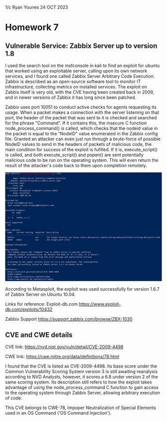 1/c Ryan Younes
24 OCT 2023

# Homework 7

## Vulnerable Service: Zabbix Server up to version 1.8

I used the search tool on the msfconsole in kali to find an exploit for ubuntu that worked using an exploitable server, calling upon its own network services, and I found one called Zabbix Server Arbitrary Code Execution. Zabbix is described as an open-source software tool to monitor IT infrastructure, collecting metrics on installed services. The exploit on Zabbix itself is very old, with the CVE having been created back in 2009, and in newer versions of Zabbix it has long since been patched. 

Zabbix uses port 10051 to conduct active checks for agents requesting its usage. When a packet makes a connection with the server listening on that port, the header of the packet that was sent to it is checked and searched for the phrase "Command". If it contains this, the insecure C function node_process_command() is called, which checks that the nodeid value in the packet is equal to the "NodeID" value enumerated in the Zabbix config file. Granted an attacker can even just run through a brute-force of possible NodeID values to send in the headers of packets of malicious code, the main condition for success of the exploit is fufilled. If it is, execute_script() is called, and both execute_script() and popen() are sent potentially malicious code to be run on the operating system. This will even return the result of the attacker's code back to them upon completion remotely.   

![Console exploit details. Pretty straightforward to use with the metasploit tool.](zabbixExploit.png)

According to Metasploit, the exploit was used successfully for version 1.6.7 of Zabbix Server on Ubuntu 10.04. 

Links for reference:
Exploit-db.com
https://www.exploit-db.com/exploits/10432

Zabbix Support
https://support.zabbix.com/browse/ZBX-1030


## CVE and CWE details

CVE link:
https://nvd.nist.gov/vuln/detail/CVE-2009-4498

CWE link:
https://cwe.mitre.org/data/definitions/78.html

I found that the CVE is listed as CVE-2009-4498. Its base score under the Common Vulnerability Scoring System version 3 is still awaiting reanalysis according to NVD Analysts, however, it scores a 6.8 under version 2 of the same scoring system. Its description still refers to how the exploit takes advantage of using the node_process_command C function to gain access to the operating system through Zabbix Server, allowing arbitrary execution of code.

This CVE belongs to CWE-78, Impoper Neutralization of Special Elements used in an OS Command ('OS Command Injection'). 



